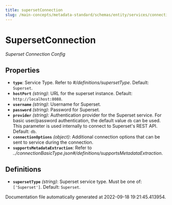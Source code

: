 ```yaml
---
title: supersetConnection
slug: /main-concepts/metadata-standard/schemas/entity/services/connections/dashboard/supersetconnection
---
```


# SupersetConnection

*Superset Connection Config*

## Properties

- **`type`**: Service Type. Refer to *#/definitions/supersetType*. Default: `Superset`.
- **`hostPort`** *(string)*: URL for the superset instance. Default: `http://localhost:8088`.
- **`username`** *(string)*: Username for Superset.
- **`password`** *(string)*: Password for Superset.
- **`provider`** *(string)*: Authentication provider for the Superset service. For basic user/password authentication, the default value `db` can be used. This parameter is used internally to connect to Superset's REST API. Default: `db`.
- **`connectionOptions`** *(object)*: Additional connection options that can be sent to service during the connection.
- **`supportsMetadataExtraction`**: Refer to *../connectionBasicType.json#/definitions/supportsMetadataExtraction*.
## Definitions

- **`supersetType`** *(string)*: Superset service type. Must be one of: `['Superset']`. Default: `Superset`.


Documentation file automatically generated at 2022-09-18 19:21:45.413954.
